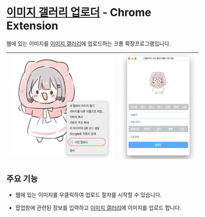 # [이미지 갤러리 업로더]() - Chrome Extension

웹에 있는 이미지를 [이미지 갤러리](https://github.com/hee000/image_gallery_server)에 업로드하는 크롬 확장프로그램입니다.

![img1](https://raw.githubusercontent.com/hee000/portfolio/main/images/e_preview_1.png) | ![img2](https://raw.githubusercontent.com/hee000/portfolio/main/images/e_preview_2.png)
---|---|

## 주요 기능

- 웹에 있는 이미지를 우클릭하여 업로드 절차를 시작할 수 있습니다.

- 팝업창에 관련된 정보를 입력하고 [이미지 갤러리](https://github.com/hee000/image_gallery_server)에 이미지를 업로드 합니다.
